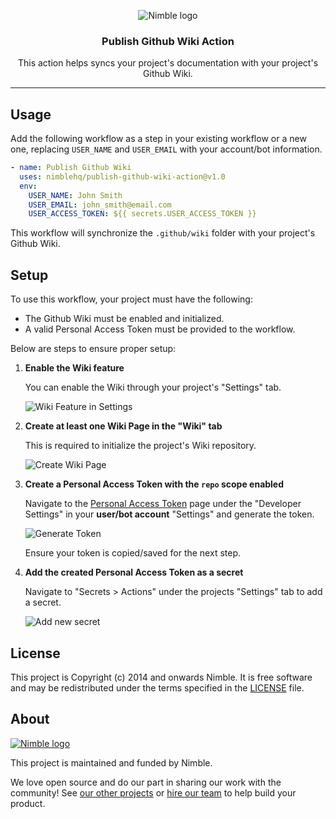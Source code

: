 <p align="center">
  <img alt="Nimble logo" src="https://assets.nimblehq.co/logo/light/logo-light-text-320.png" />
</p>

<h3 align="center">Publish Github Wiki Action</h3>
<p align="center">This action helps syncs your project's documentation with your project's Github Wiki.</p>

-------

## Usage

Add the following workflow as a step in your existing workflow or a new one, replacing `USER_NAME` and `USER_EMAIL` with your account/bot information.

```yml
- name: Publish Github Wiki
  uses: nimblehq/publish-github-wiki-action@v1.0
  env:
    USER_NAME: John Smith
    USER_EMAIL: john_smith@email.com
    USER_ACCESS_TOKEN: ${{ secrets.USER_ACCESS_TOKEN }}
```

<!-- TODO: Allow users to customize the wiki directory folder -->
This workflow will synchronize the `.github/wiki` folder with your project's Github Wiki.

## Setup

To use this workflow, your project must have the following:

- The Github Wiki must be enabled and initialized.
- A valid Personal Access Token must be provided to the workflow.

Below are steps to ensure proper setup:

1. **Enable the Wiki feature**

   You can enable the Wiki through your project's "Settings" tab.

   ![Wiki Feature in Settings](https://user-images.githubusercontent.com/34730459/162665798-a6464c67-c74a-427e-9221-4df8310fe9cb.png)

2. **Create at least one Wiki Page in the "Wiki" tab**

   This is required to initialize the project's Wiki repository.

   ![Create Wiki Page](https://user-images.githubusercontent.com/34730459/162666191-5f8cf77b-925f-4bec-b3b9-4ae4996444a9.png)

3. **Create a Personal Access Token with the `repo` scope enabled**

   Navigate to the [Personal Access Token](https://github.com/settings/tokens) page under the "Developer Settings" in your **user/bot account** "Settings" and generate the token.

   ![Generate Token](https://user-images.githubusercontent.com/34730459/162668740-b0ef45da-0985-4953-80c7-c60c35f5aefa.png)

   Ensure your token is copied/saved for the next step.

4. **Add the created Personal Access Token as a secret**

   Navigate to "Secrets > Actions" under the projects "Settings" tab to add a secret.

   ![Add new secret](https://user-images.githubusercontent.com/34730459/162669143-6fe258ad-b058-48a1-9c7b-dcbb1ecd0452.png)

## License

This project is Copyright (c) 2014 and onwards Nimble. It is free software
and may be redistributed under the terms specified in the [LICENSE] file.

[LICENSE]: /LICENSE

## About

<a href="https://nimblehq.co/">
  <picture>
    <source media="(prefers-color-scheme: dark)" srcset="https://assets.nimblehq.co/logo/dark/logo-dark-text-160.png">
    <img alt="Nimble logo" src="https://assets.nimblehq.co/logo/light/logo-light-text-160.png">
  </picture>
</a>

This project is maintained and funded by Nimble.

We love open source and do our part in sharing our work with the community!
See [our other projects][community] or [hire our team][hire] to help build your product.

[community]: https://github.com/nimblehq
[hire]: https://nimblehq.co/
